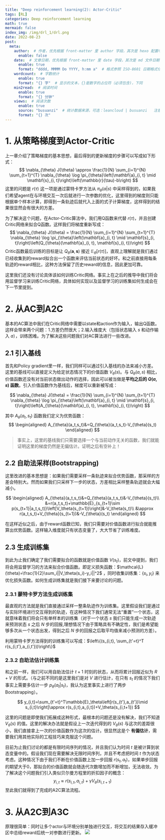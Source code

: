 ```yaml
---
title: "Deep reinforcement learning(2): Actor-Critic"
tags: [RL]
categories: Deep reinforcement learning
math: true
mermaid: false
index_img: /img/drl_1/drl.png
date: 2022-08-23
post:
  meta:
    author:  # 作者，优先根据 front-matter 里 author 字段，其次是 hexo 配置中 author 值
      enable: false
    date:  # 文章日期，优先根据 front-matter 里 date 字段，其次是 md 文件日期
      enable: true
      format: "dddd, MMMM Do YYYY, h:mm a"  # 格式参照 ISO-8601 日期格式化
    wordcount:  # 字数统计
      enable: true
      format: "{} 字"  # 显示的文本，{}是数字的占位符（必须包含)，下同
    min2read:  # 阅读时间
      enable: true
      format: "{} 分钟"
    views:  # 阅读次数
      enable: true
      source: "busuanzi"  # 统计数据来源，可选：leancloud | busuanzi   注意不蒜子会间歇抽风
      format: "{} 次"
---
```


# 1. 从策略梯度到Actor-Critic
上一章介绍了策略梯度的基本思想，最后得到的更新梯度的步骤可以写成如下形式：
$$
\nabla_{\theta} J(\theta) \approx \frac{1}{N} \sum_{i=1}^{N} \sum_{t=1}^{T} \nabla_{\theta} \log \pi_{\theta}\left(\mathbf{a}_{i, t} \mid \mathbf{s}_{i, t}\right)\left(\mathbb{r}(\tau)-b\right)
$$
这里的问题是 $r(\tau)$ 这一项是通过蒙特卡罗方法从 $\pi_\theta(a|s)$ 中采样得到的，如果我们希望agent在与环境交互一次后就进行一次参数的优化，这里得到的梯度则只能根据单个样本计算，即得到一条轨迹后就代入上面的式子计算梯度，这样得到的结果很显然会有很大的方差。

为了解决这个问题，在Actor-Critic算法中，我们用Q函数来代替 $r(\tau)$，并且创建Critic网络来拟合Q函数。这样我们将梯度重新写成：
$$
\nabla_{\theta} J(\theta) = \frac{1}{N} \sum_{i=1}^{N} \sum_{t=1}^{T} \nabla_{\theta} \log \pi_{\theta}\left(\mathbf{a}_{i, t} \mid \mathbf{s}_{i, t}\right)\left(Q_{\theta}(\mathbf{a}_{i, t}, \mathbf{s}_{i, t})\right)
$$
Critic函数最后训练的目标是让 $Q_{\theta}(\mathbf{a}, \mathbf{s})$ 接近 $\mathbb{E}_{\theta}\left[r(\tau)\right]$，直观上理解就是我们通过已经收集到的reward拟合出一个函数来评估当前状态的好坏。和之前直接用每条轨迹的reward相比，这种方法保留了历史reward的信息，因此更加可靠。

这里我们还没有讨论具体该如何训练Critic网络。事实上在之后的推导中我们将会用监督学习来训练Critic网络，具体如何实现以及监督学习的训练集如何生成会在下一节里提到。

# 2. 从AC到A2C
基本的AC算法中我们在Critic网络中需要以state和action作为输入，输出Q函数。这样会带来两个问题：1.方差仍然很大；2.输入维度大（包括状态输入 $s$ 和动作输入 $a$），训练困难。为了解决这些问题我们对AC算法进行一些改进。

## 2.1 引入基线
首先和Policy gradient里一样，我们同样可以通过引入基线的办法来减小方差。这里的基线可以直接定义为给定状态情况下的价值函数 $V_\theta(s)$。与 $Q_\theta(a,s)$ 相比，价值函数还没有对当前状态做出动作的选择，因此可以被当做是**平均之后的 $Q(a,s)$ 函数**。引入价值函数作为基线后，梯度可以重新被写成：

$$
\nabla_{\theta} J(\theta) = \frac{1}{N} \sum_{i=1}^{N} \sum_{t=1}^{T} \nabla_{\theta} \log \pi_{\theta}\left(\mathbf{a}_{i, t} \mid \mathbf{s}_{i, t}\right)\left(A_{\theta}(\mathbf{a}_{i, t}, \mathbf{s}_{i, t})\right)
$$

其中 $A_{\theta}(a_t,s_t)$ 函数我们定义为优势函数：
$$
\begin{aligned}
  A_{\theta}(a_t,s_t)&=Q_{\theta}(a_t,s_t)-V_{\theta}(s_t)
\end{aligned}
$$

> 事实上，这里的基线我们只需要选择一个与当前动作无关的函数，我们就能证明这里的梯度仍然是无偏估计。证明之后有空补上！


## 2.2 自助法采样(Bootstrapping)
这里改进的基本思想是：如果我们需要采样一条轨迹来拟合优势函数，那采样的方差会特别大。然而如果我们只采样下一步的状态，方差相比采样整条轨迹就会大幅减小。

$$
\begin{aligned}
  A_{\theta}(a_t,s_t)&=Q_{\theta}(a_t,s_t)&-V_{\theta}(s_t)\\
  &=r(a_t,s_t)+\mathbb{E}_{s_{t+1}\sim p(s_{t+1}|a_t,s_t)}\left[V_\theta(s_{t+1})\right]&-V_\theta(s_t)\\
  &\approx r(a_t,s_t)+V_{\theta}(s_{t+1})&-V_{\theta}(s_t)
\end{aligned}
$$

在这样近似之后，由于reward函数已知，我们只需要对价值函数进行拟合就能推算出优势函数。这样输入维度就只有状态变量了，大大节省了训练难度。

## 2.3 生成训练集
到此为止我们确定了我们需要拟合的函数就是价值函数 $V(s_t)$，前文中提到，我们将会用监督学习的方法来拟合价值函数。即定义损失函数：$\mathcal{L}(\theta)=\frac{1}{2}\sum_i||V_\theta(s_i)-y_i||^2$ ，同时收集训练集：$\left\{ s_i, y_i \right\}$ 来优化损失函数。如何生成训练集就是我们接下来要讨论的问题。

### 2.3.1 蒙特卡罗方法生成训练集
最直观的方法就是我们直接通过采样一整条轨迹作为训练集。这里假设我们是通过与实际环境进行交互得到的轨迹，在这种情况下我们通常无法“重置”一个状态，这就意味着我们将会只有单样本的训练集（对于一个状态 $s$ 我们只能生成一次轨迹来预测状态 $s$ 之后 $N$ 步的回报,理想情况下由于策略具有不确定性，我们是希望能够多次从一个状态出发，得到之后 $N$ 步的回报之后取平均值来减小预测的方差）。

利用蒙特卡罗方法得到的训练集可以写成：$\left\{(s_{i,t}, \sum_{t'=t}^T r(s_{i,t'},a_{i,t'}))\right\}$

### 2.3.2 自助法估计训练集
和之前一样，我们可以用自助法估计 $t+1$ 时刻的状态，从而将累计回报近似为 $R+V$ 的形式。（与之前不同的是这里我们是对 $V$ 进行估计，在只有 $s_t$ 的情况下我们事实上需要多估计一步 $p_\theta(a_t|s_t)$，我认为这里事实上进行了两步Bootstrapping）。

$$
y_{i,t}=\sum_{t'=t}^T\mathbb{E}_\theta\left[r(s_{t'},a_{t'})\mid s_{i,t}\right]\approx r(s_{i,t},a_{i,t})+V_\theta(s_{i,t+1})
$$

这里的问题是即使我们拓展成这种形式，最根本的问题还是没有解决，我们不知道 $V_\theta(s)$ 的值。这里的解决办法就是假设上一次迭代得到的 $V_{\hat{\theta}}(s)$ 与这次的差距很小，我们直接拿上一次的价值函数作为这次的估计。很显然这是个 **有偏估计**，需要我们用其他实际的工程技巧来克服这个问题。

目前为止我们讨论的都是有限时间序列的情况，并且我们认为时间 $t$ 是被计算到状态变量中的。假设我们现在需要解决无限时间序列，并且不考虑把时间 $t$ 作为状态考虑。这种情况下由于我们不断在价值函数上加一步回报 $r(s_{t},a_{t})$，如果单步回报的期望大于0，那拟合的价值函数就会随迭代次数增加而不断增加，无法收敛。为了解决这个问题我们引入类似贝尔曼方程里的折扣因子的概念：
$$
y_{i,t}\approx r(s_{i,t},a_{i,t})+\gamma V_\theta(s_{i,t+1})
$$
至此我们就得到了完成的A2C算法流程。

# 3. 从A2C到A3C
原理很简单：同时让多个actor与环境分别单独进行交互，将交互的结果存入缓冲区中总结reward后统一对参数进行更新。
![](/blog/img/drl_1/A3C.png)